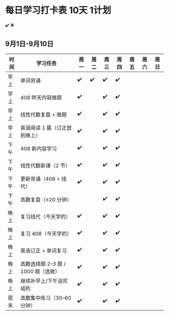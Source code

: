 # 每日学习打卡表 10天 1计划

✔️ ❌

## 9月1日-9月10日

| 时间  | 学习任务                              | 周一 | 周二 | 周三 | 周四 | 周五 | 周六 | 周日 |
| ----- | ------------------------------------- | ---- | ---- | ---- | ---- | ---- | ---- | ---- |
| 早上 | 单词背诵 | ✔️ | ✔️ | ✔️ | ✔️ |  |  |  |
| 早上  | 408 昨天内容做题                      | ✔️ |  | ✔️ | ✔️ |      |      |      |
| 早上  | 线性代数复盘 + 做题                   | ✔️ |      | ✔️ | ✔️ |      |      |      |
| 早上  | 英语阅读 1 篇（订正放到晚上）         | ✔️ |      | ✔️ | ✔️ |      |      |      |
| 下午  | 408 新内容学习                        | ✔️ |      | ✔️ | ✔️ |      |      |      |
| 下午  | 线性代数新课（2 节）                  | ✔️ |      | ✔️ | ✔️ |      |      |      |
| 下午  | 更新背诵（408 + 线代）                | ✔️ |      | ✔️ | ✔️ |      |      |      |
| 下午  | 高数复盘（≤20 分钟）           |      |      | ✔️ | ✔️ |      |      |      |
| 晚上  | 复习线代（今天学的）                  | ✔️ |      | ✔️ | ✔️ |      |      |      |
| 晚上  | 复习 408（今天学的）                  | ✔️ |      | ✔️ | ✔️ |      |      |      |
| 晚上  | 英语订正 + 单词复习                   | ✔️ |      | ✔️ | ✔️ |      |      |      |
| 晚上  | 高数选择题 2–3 题 / 1000 题（选做）   | ✔️ |      | ✔️ | ✔️ |      |      |      |
| 晚上  | 继续补早上/下午没完成的                | ✔️ |      | ✔️ | ✔️ |      |      |      |
| 周末  | 高数集中练习（30–60 分钟）            | ✔️ |      | ✔️ | ✔️ |      |      |      |
